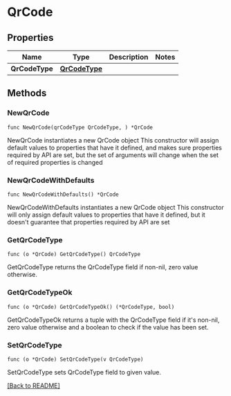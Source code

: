 # QrCode

## Properties

Name | Type | Description | Notes
------------ | ------------- | ------------- | -------------
**QrCodeType** | [**QrCodeType**](QrCodeType.md) |  | 

## Methods

### NewQrCode

`func NewQrCode(qrCodeType QrCodeType, ) *QrCode`

NewQrCode instantiates a new QrCode object
This constructor will assign default values to properties that have it defined,
and makes sure properties required by API are set, but the set of arguments
will change when the set of required properties is changed

### NewQrCodeWithDefaults

`func NewQrCodeWithDefaults() *QrCode`

NewQrCodeWithDefaults instantiates a new QrCode object
This constructor will only assign default values to properties that have it defined,
but it doesn't guarantee that properties required by API are set

### GetQrCodeType

`func (o *QrCode) GetQrCodeType() QrCodeType`

GetQrCodeType returns the QrCodeType field if non-nil, zero value otherwise.

### GetQrCodeTypeOk

`func (o *QrCode) GetQrCodeTypeOk() (*QrCodeType, bool)`

GetQrCodeTypeOk returns a tuple with the QrCodeType field if it's non-nil, zero value otherwise
and a boolean to check if the value has been set.

### SetQrCodeType

`func (o *QrCode) SetQrCodeType(v QrCodeType)`

SetQrCodeType sets QrCodeType field to given value.



[[Back to README]](../../README.md)


